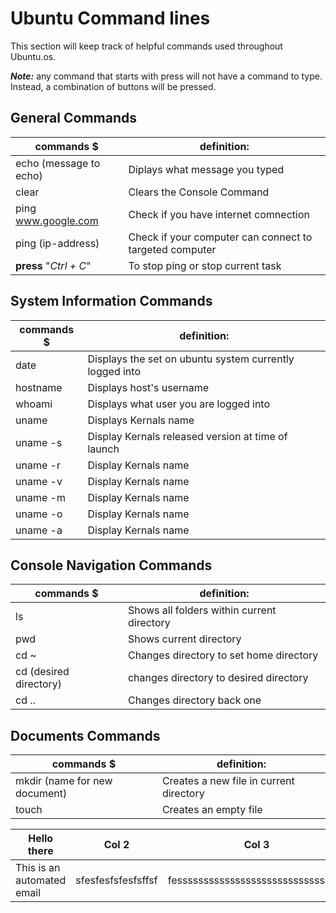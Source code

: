 # Ubuntu Command lines

This section will keep track of helpful commands used throughout Ubuntu.os.

***Note:*** any command that starts with press will not have a command to type. Instead, a combination of buttons will be pressed.
 
 ## General Commands

|                commands  $                   |                           definition:                              |
|----------------------------------------------|--------------------------------------------------------------------|
|  echo (message to echo)                      |    Diplays what message you typed                                  |
|  clear                                       |    Clears the Console Command                                      |
|  ping www.google.com                         |    Check if you have internet comnection                           |
|  ping (ip-address)                           |    Check if your computer can connect to targeted computer         |
|  **press** "*Ctrl + C*"                      |    To stop ping or stop current task                               |

## System Information Commands

|                commands  $                   |                           definition:                              |
|----------------------------------------------|--------------------------------------------------------------------|
|  date                                        |    Displays the set on ubuntu system currently logged into                            |
|  hostname                                    |    Displays host's username                                        |
|  whoami                                      |    Displays what user you are logged into                          |
|  uname                                       |    Displays Kernals name                                           |
|  uname -s                                    |    Display  Kernals released version at time of launch             |
|  uname -r                                    |    Display  Kernals name                                           |
|  uname -v                                    |    Display  Kernals name                                           |
|  uname -m                                    |    Display  Kernals name                                           |
|  uname -o                                    |    Display  Kernals name                                           |
|  uname -a                                    |    Display  Kernals name                                           |

## Console Navigation Commands
|                commands  $                   |                           definition:                              |
|----------------------------------------------|--------------------------------------------------------------------|
|  ls                                          |    Shows all folders within current directory                      |
|  pwd                                         |    Shows current directory                                         |         
|  cd ~                                        |    Changes directory to set home directory                         |
|  cd (desired directory)                      |    changes directory to desired directory                          |
|  cd ..                                       |    Changes directory back one                                      |

## Documents Commands
|                commands  $                   |                           definition:                              |
|----------------------------------------------|--------------------------------------------------------------------|
|  mkdir (name for new document)               |    Creates a new file in current directory                         |
|  touch                                       |    Creates an empty file                                           |


<style>
 table { table-layout: fixed; }
 table th, table td { overflow: hidden; }
</style>

<table class="span12">
  <thead>
    <tr>
      <th style="width: 30%">Hello there</th>
      <th style="width: 20%">Col 2</th>
      <th style="width: 10%">Col 3</th>
      <th style="width: 30%">Col 4</th>
      <th style="width: 10%">Col 5</th>
    </tr>
  </thead>
  <tbody>
    <tr>
      <td>This is an automated email</th>
      <td>sfesfesfsfesfsffsf</th>
      <td>fessssssssssssssssssssssssssssssfff</th>
      <td>aaaaaaaaaaaaaaaaaaaaaaaaaaaaaaaaaaaaaaaaaaaaaaaaaaaaaaaa</th>
      <td>aa</th>
    </tr>
  </tbody>
</table>
